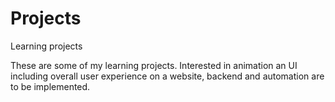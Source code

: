 # Projects
Learning projects


These are some of my learning projects.
Interested in animation an UI including overall user experience on a website,
backend and automation are to be implemented. 
